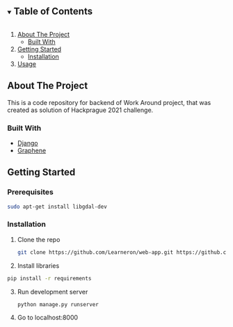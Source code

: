 <!--
*** Thanks for checking out the Best-README-Template. If you have a suggestion
*** that would make this better, please fork the repo and create a pull request
*** or simply open an issue with the tag "enhancement".
*** Thanks again! Now go create something AMAZING! :D
***
***
***
*** To avoid retyping too much info. Do a search and replace for the following:
*** github_username, repo_name, twitter_handle, email, project_title, project_description
-->


<!-- TABLE OF CONTENTS -->
<details open="open">
  <summary><h2 style="display: inline-block">Table of Contents</h2></summary>
  <ol>
    <li>
      <a href="#about-the-project">About The Project</a>
      <ul>
        <li><a href="#built-with">Built With</a></li>
      </ul>
    </li>
    <li>
      <a href="#getting-started">Getting Started</a>
      <ul>
        <li><a href="#installation">Installation</a></li>
      </ul>
    </li>
    <li><a href="#usage">Usage</a></li>
  </ol>
</details>



<!-- ABOUT THE PROJECT -->
## About The Project

This is a code repository for backend of Work Around project, that was created as solution of Hackprague 2021 challenge.

### Built With

* [Django](https://www.djangoproject.com/)
* [Graphene](https://graphene-python.org/)


<!-- GETTING STARTED -->
## Getting Started

### Prerequisites
  ```sh
  sudo apt-get install libgdal-dev
  ```

### Installation

1. Clone the repo
   ```sh
   git clone https://github.com/Learneron/web-app.git https://github.com/osvalros/work-around-backend.git
   ```
2. Install libraries
  ```sh
  pip install -r requirements
  ```
3. Run development server
   ```sh
   python manage.py runserver
   ```
4. Go to localhost:8000

